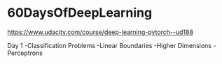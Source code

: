 # 60DaysOfDeepLearning
https://www.udacity.com/course/deep-learning-pytorch--ud188

Day 1
-Classification Problems
-Linear Boundaries
-Higher Dimensions
-Perceptrons

